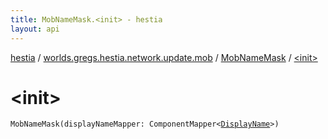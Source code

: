 ```yaml
---
title: MobNameMask.<init> - hestia
layout: api
---
```


<div class='api-docs-breadcrumbs'><a href="../../index.html">hestia</a> / <a href="../index.html">worlds.gregs.hestia.network.update.mob</a> / <a href="index.html">MobNameMask</a> / <a href="./-init-.html">&lt;init&gt;</a></div>

# &lt;init&gt;

<div class="signature"><code><span class="identifier">MobNameMask</span><span class="symbol">(</span><span class="parameterName" id="worlds.gregs.hestia.network.update.mob.MobNameMask$<init>(com.artemis.ComponentMapper((worlds.gregs.hestia.game.plugins.entity.components.update.DisplayName)))/displayNameMapper">displayNameMapper</span><span class="symbol">:</span>&nbsp;<span class="identifier">ComponentMapper</span><span class="symbol">&lt;</span><a href="../../worlds.gregs.hestia.game.plugins.entity.components.update/-display-name/index.html"><span class="identifier">DisplayName</span></a><span class="symbol">&gt;</span><span class="symbol">)</span></code></div>
